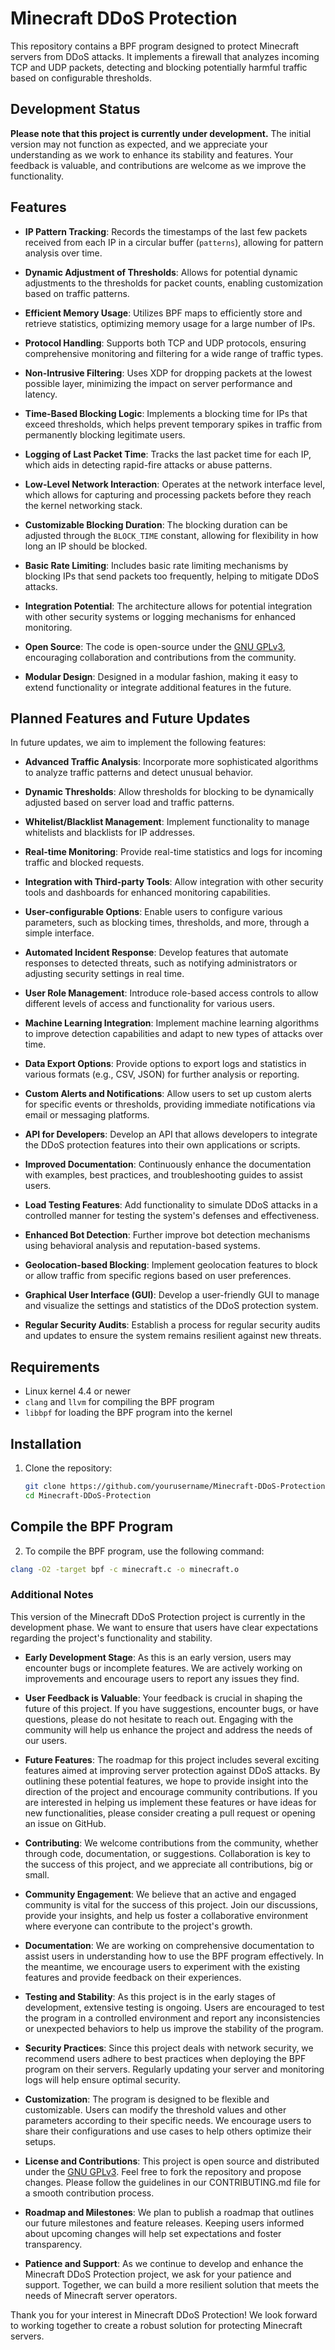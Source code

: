 # Minecraft DDoS Protection

This repository contains a BPF program designed to protect Minecraft servers from DDoS attacks. It implements a firewall that analyzes incoming TCP and UDP packets, detecting and blocking potentially harmful traffic based on configurable thresholds.

## Development Status

**Please note that this project is currently under development.** The initial version may not function as expected, and we appreciate your understanding as we work to enhance its stability and features. Your feedback is valuable, and contributions are welcome as we improve the functionality.

## Features

- **IP Pattern Tracking**: Records the timestamps of the last few packets received from each IP in a circular buffer (`patterns`), allowing for pattern analysis over time.

- **Dynamic Adjustment of Thresholds**: Allows for potential dynamic adjustments to the thresholds for packet counts, enabling customization based on traffic patterns.

- **Efficient Memory Usage**: Utilizes BPF maps to efficiently store and retrieve statistics, optimizing memory usage for a large number of IPs.

- **Protocol Handling**: Supports both TCP and UDP protocols, ensuring comprehensive monitoring and filtering for a wide range of traffic types.

- **Non-Intrusive Filtering**: Uses XDP for dropping packets at the lowest possible layer, minimizing the impact on server performance and latency.

- **Time-Based Blocking Logic**: Implements a blocking time for IPs that exceed thresholds, which helps prevent temporary spikes in traffic from permanently blocking legitimate users.

- **Logging of Last Packet Time**: Tracks the last packet time for each IP, which aids in detecting rapid-fire attacks or abuse patterns.

- **Low-Level Network Interaction**: Operates at the network interface level, which allows for capturing and processing packets before they reach the kernel networking stack.

- **Customizable Blocking Duration**: The blocking duration can be adjusted through the `BLOCK_TIME` constant, allowing for flexibility in how long an IP should be blocked.

- **Basic Rate Limiting**: Includes basic rate limiting mechanisms by blocking IPs that send packets too frequently, helping to mitigate DDoS attacks.

- **Integration Potential**: The architecture allows for potential integration with other security systems or logging mechanisms for enhanced monitoring.

- **Open Source**: The code is open-source under the [GNU GPLv3](LICENSE), encouraging collaboration and contributions from the community.

- **Modular Design**: Designed in a modular fashion, making it easy to extend functionality or integrate additional features in the future.


## Planned Features and Future Updates

In future updates, we aim to implement the following features:

- **Advanced Traffic Analysis**: Incorporate more sophisticated algorithms to analyze traffic patterns and detect unusual behavior.

- **Dynamic Thresholds**: Allow thresholds for blocking to be dynamically adjusted based on server load and traffic patterns.

- **Whitelist/Blacklist Management**: Implement functionality to manage whitelists and blacklists for IP addresses.

- **Real-time Monitoring**: Provide real-time statistics and logs for incoming traffic and blocked requests.

- **Integration with Third-party Tools**: Allow integration with other security tools and dashboards for enhanced monitoring capabilities.

- **User-configurable Options**: Enable users to configure various parameters, such as blocking times, thresholds, and more, through a simple interface.

- **Automated Incident Response**: Develop features that automate responses to detected threats, such as notifying administrators or adjusting security settings in real time.

- **User Role Management**: Introduce role-based access controls to allow different levels of access and functionality for various users.

- **Machine Learning Integration**: Implement machine learning algorithms to improve detection capabilities and adapt to new types of attacks over time.

- **Data Export Options**: Provide options to export logs and statistics in various formats (e.g., CSV, JSON) for further analysis or reporting.

- **Custom Alerts and Notifications**: Allow users to set up custom alerts for specific events or thresholds, providing immediate notifications via email or messaging platforms.

- **API for Developers**: Develop an API that allows developers to integrate the DDoS protection features into their own applications or scripts.

- **Improved Documentation**: Continuously enhance the documentation with examples, best practices, and troubleshooting guides to assist users.

- **Load Testing Features**: Add functionality to simulate DDoS attacks in a controlled manner for testing the system's defenses and effectiveness.

- **Enhanced Bot Detection**: Further improve bot detection mechanisms using behavioral analysis and reputation-based systems.

- **Geolocation-based Blocking**: Implement geolocation features to block or allow traffic from specific regions based on user preferences.

- **Graphical User Interface (GUI)**: Develop a user-friendly GUI to manage and visualize the settings and statistics of the DDoS protection system.

- **Regular Security Audits**: Establish a process for regular security audits and updates to ensure the system remains resilient against new threats.


## Requirements

- Linux kernel 4.4 or newer
- `clang` and `llvm` for compiling the BPF program
- `libbpf` for loading the BPF program into the kernel

## Installation

1. Clone the repository:
   ```bash
   git clone https://github.com/yourusername/Minecraft-DDoS-Protection.git
   cd Minecraft-DDoS-Protection
   ```
## Compile the BPF Program

2. To compile the BPF program, use the following command:

```bash
clang -O2 -target bpf -c minecraft.c -o minecraft.o
```


### Additional Notes

This version of the Minecraft DDoS Protection project is currently in the development phase. We want to ensure that users have clear expectations regarding the project's functionality and stability. 

- **Early Development Stage**: As this is an early version, users may encounter bugs or incomplete features. We are actively working on improvements and encourage users to report any issues they find.

- **User Feedback is Valuable**: Your feedback is crucial in shaping the future of this project. If you have suggestions, encounter bugs, or have questions, please do not hesitate to reach out. Engaging with the community will help us enhance the project and address the needs of our users.

- **Future Features**: The roadmap for this project includes several exciting features aimed at improving server protection against DDoS attacks. By outlining these potential features, we hope to provide insight into the direction of the project and encourage community contributions. If you are interested in helping us implement these features or have ideas for new functionalities, please consider creating a pull request or opening an issue on GitHub.

- **Contributing**: We welcome contributions from the community, whether through code, documentation, or suggestions. Collaboration is key to the success of this project, and we appreciate all contributions, big or small.

- **Community Engagement**: We believe that an active and engaged community is vital for the success of this project. Join our discussions, provide your insights, and help us foster a collaborative environment where everyone can contribute to the project's growth.

- **Documentation**: We are working on comprehensive documentation to assist users in understanding how to use the BPF program effectively. In the meantime, we encourage users to experiment with the existing features and provide feedback on their experiences.

- **Testing and Stability**: As this project is in the early stages of development, extensive testing is ongoing. Users are encouraged to test the program in a controlled environment and report any inconsistencies or unexpected behaviors to help us improve the stability of the program.

- **Security Practices**: Since this project deals with network security, we recommend users adhere to best practices when deploying the BPF program on their servers. Regularly updating your server and monitoring logs will help ensure optimal security.

- **Customization**: The program is designed to be flexible and customizable. Users can modify the threshold values and other parameters according to their specific needs. We encourage users to share their configurations and use cases to help others optimize their setups.

- **License and Contributions**: This project is open source and distributed under the [GNU GPLv3](LICENSE). Feel free to fork the repository and propose changes. Please follow the guidelines in our CONTRIBUTING.md file for a smooth contribution process.

- **Roadmap and Milestones**: We plan to publish a roadmap that outlines our future milestones and feature releases. Keeping users informed about upcoming changes will help set expectations and foster transparency.

- **Patience and Support**: As we continue to develop and enhance the Minecraft DDoS Protection project, we ask for your patience and support. Together, we can build a more resilient solution that meets the needs of Minecraft server operators.


Thank you for your interest in Minecraft DDoS Protection! We look forward to working together to create a robust solution for protecting Minecraft servers.



  
